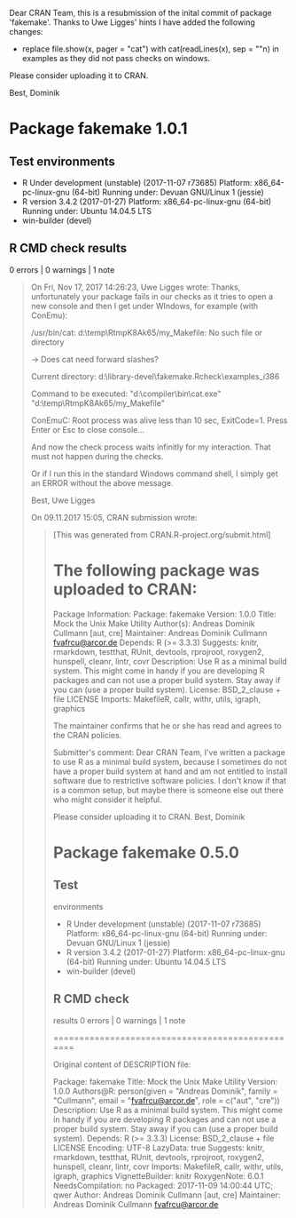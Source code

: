 Dear CRAN Team,
this is a resubmission of the inital commit of package 'fakemake'. 
Thanks to Uwe Ligges' hints I have added the following changes:

* replace file.show(x, pager = "cat") with cat(readLines(x), sep = "\"n) in
  examples as they did not pass checks on windows.

Please consider uploading it to CRAN.

Best, Dominik

# Package fakemake 1.0.1
## Test  environments 
- R Under development (unstable) (2017-11-07 r73685)
  Platform: x86_64-pc-linux-gnu (64-bit)
  Running under: Devuan GNU/Linux 1 (jessie)
- R version 3.4.2 (2017-01-27)
  Platform: x86_64-pc-linux-gnu (64-bit)
  Running under: Ubuntu 14.04.5 LTS
- win-builder (devel)

## R CMD check results
0 errors | 0 warnings | 1 note 


> On Fri, Nov 17, 2017 14:26:23, Uwe Ligges wrote:
> Thanks, unfortunately your package fails in our checks as it tries to open a
> new console and then I get under WIndows, for example (with ConEmu):
> 
> 
> /usr/bin/cat: d:\temp\RtmpK8Ak65/my_Makefile: No such file or directory
> 
> -> Does cat need forward slashes?
> 
> 
> Current directory:
> d:\library-devel\fakemake.Rcheck\examples_i386
> 
> Command to be executed:
> "d:\compiler\bin\cat.exe"  "d:\temp\RtmpK8Ak65/my_Makefile"
> 
> 
> ConEmuC: Root process was alive less than 10 sec, ExitCode=1.
> Press Enter or Esc to close console...
> 
> 
> And now the check process waits infinitly for my interaction. That must not
> happen during the checks.
> 
> 
> Or if I run this in the standard Windows command shell, I simply get an
> ERROR without the above message.
> 
> 
> Best,
> Uwe Ligges
> 
> 
> 
> On 09.11.2017 15:05, CRAN submission wrote:
> >[This was generated from CRAN.R-project.org/submit.html]
> >
> >The following package was uploaded to CRAN:
> >===========================================
> >
> >Package Information:
> >Package: fakemake
> >Version: 1.0.0
> >Title: Mock the Unix Make Utility
> >Author(s): Andreas Dominik Cullmann [aut, cre]
> >Maintainer: Andreas Dominik Cullmann <fvafrcu@arcor.de>
> >Depends: R (>= 3.3.3)
> >Suggests: knitr, rmarkdown, testthat, RUnit, devtools, rprojroot,
> >   roxygen2, hunspell, cleanr, lintr, covr
> >Description: Use R as a minimal build system. This might come in handy if
> >   you are developing R packages and can not use a proper build
> >   system. Stay away if you can (use a proper build system).
> >License: BSD_2_clause + file LICENSE
> >Imports: MakefileR, callr, withr, utils, igraph, graphics
> >
> >
> >The maintainer confirms that he or she
> >has read and agrees to the CRAN policies.
> >
> >Submitter's comment: Dear CRAN Team,
> >I've written a package to use R as a
> >   minimal build system, because I sometimes
> >do not have
> >   a proper build system at hand and am not entitled to
> >   install
> >software due to restrictive software
> >   policies.
> >I don't know if that is a common setup, but
> >   maybe there is someone else out
> >there who might
> >   consider it helpful.
> >
> >Please consider uploading it to
> >   CRAN.
> >Best, Dominik
> >
> ># Package fakemake 0.5.0
> >## Test
> >    environments
> >- R Under development (unstable)
> >   (2017-11-07 r73685)
> >   Platform: x86_64-pc-linux-gnu
> >   (64-bit)
> >   Running under: Devuan GNU/Linux 1
> >   (jessie)
> >- R version 3.4.2 (2017-01-27)
> >   Platform:
> >   x86_64-pc-linux-gnu (64-bit)
> >   Running under: Ubuntu
> >   14.04.5 LTS
> >- win-builder (devel)
> >
> >## R CMD check
> >   results
> >0 errors | 0 warnings | 1 note
> >
> >=================================================
> >
> >Original content of DESCRIPTION file:
> >
> >Package: fakemake
> >Title: Mock the Unix Make Utility
> >Version: 1.0.0
> >Authors@R: person(given = "Andreas Dominik", family = "Cullmann", email
> >         = "fvafrcu@arcor.de", role = c("aut", "cre"))
> >Description: Use R as a minimal build system. This might come in handy
> >         if you are developing R packages and can not use a proper build
> >         system. Stay away if you can (use a proper build system).
> >Depends: R (>= 3.3.3)
> >License: BSD_2_clause + file LICENSE
> >Encoding: UTF-8
> >LazyData: true
> >Suggests: knitr, rmarkdown, testthat, RUnit, devtools, rprojroot,
> >         roxygen2, hunspell, cleanr, lintr, covr
> >Imports: MakefileR, callr, withr, utils, igraph, graphics
> >VignetteBuilder: knitr
> >RoxygenNote: 6.0.1
> >NeedsCompilation: no
> >Packaged: 2017-11-09 14:00:44 UTC; qwer
> >Author: Andreas Dominik Cullmann [aut, cre]
> >Maintainer: Andreas Dominik Cullmann <fvafrcu@arcor.de>
> >

